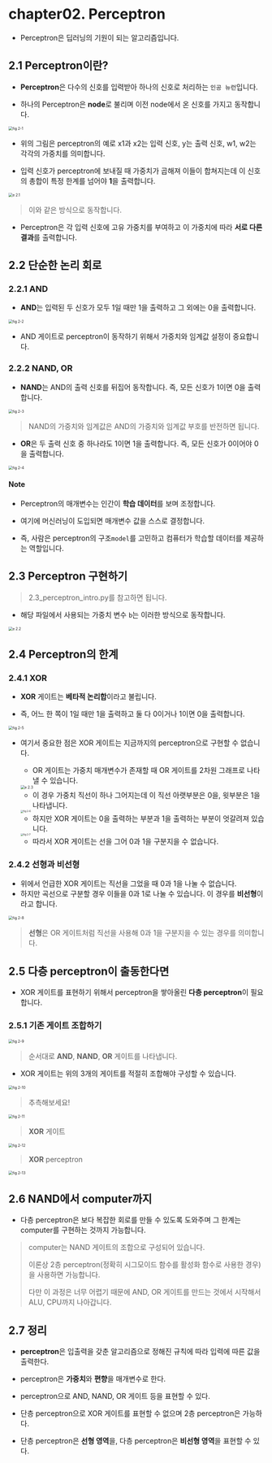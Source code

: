 # chapter02. Perceptron

- Perceptron은 딥러닝의 기원이 되는 알고리즘입니다.

## 2.1 Perceptron이란?

- **Perceptron**은 다수의 신호를 입력받아 하나의 신호로 처리하는 `인공 뉴런`입니다.

- 하나의 Perceptron은 **node**로 불리며 이전 node에서 온 신호를 가지고 동작합니다.

<img src="README.assets/fig 2-1.png" alt="fig 2-1" style="zoom:50%;" />

- 위의 그림은 perceptron의 예로 x1과 x2는 입력 신호, y는 출력 신호, w1, w2는 각각의 가중치를 의미합니다.

- 입력 신호가 perceptron에 보내질 때 가중치가 곱해져 이들이 합쳐지는데 이 신호의 총합이 특정 한계를 넘어야 **1**을 출력합니다.

<img src="README.assets/e 2.1.png" alt="e 2.1" style="zoom: 50%;" />

> 이와 같은 방식으로 동작합니다.

- Perceptron은 각 입력 신호에 고유 가중치를 부여하고 이 가중치에 따라 **서로 다른 결과**를 출력합니다.

## 2.2 단순한 논리 회로

### 2.2.1 AND

- **AND**는 입력된 두 신호가 모두 1일 때만 1을 출력하고 그 외에는 0을 출력합니다.

<img src="README.assets/fig 2-2.png" alt="fig 2-2" style="zoom: 50%;" />

- AND 게이트로 perceptron이 동작하기 위해서 가중치와 임계값 설정이 중요합니다.

### 2.2.2 NAND, OR

- **NAND**는 AND의 출력 신호를 뒤집어 동작합니다. 즉, 모든 신호가 1이면 0을 출력합니다.

<img src="README.assets/fig 2-3.png" alt="fig 2-3" style="zoom:50%;" />

> NAND의 가중치와 임계값은 AND의 가중치와 임계값 부호를 반전하면 됩니다.

- **OR**은 두 출력 신호 중 하나라도 1이면 1을 출력합니다. 즉, 모든 신호가 0이어야 0을 출력합니다.

<img src="README.assets/fig 2-4.png" alt="fig 2-4" style="zoom:50%;" />

#### Note

- Perceptron의 매개변수는 인간이 **학습 데이터**를 보며 조정합니다.

- 여기에 머신러닝이 도입되면 매개변수 값을 스스로 결정합니다.

- 즉, 사람은 perceptron의 구조`model`를 고민하고 컴퓨터가 학습할 데이터를 제공하는 역할입니다.

## 2.3 Perceptron 구현하기

> 2.3_perceptron_intro.py를 참고하면 됩니다.

- 해당 파일에서 사용되는 가중치 변수 `b`는 이러한 방식으로 동작합니다.

<img src="README.assets/e 2.2.png" alt="e 2.2" style="zoom: 50%;" />

## 2.4 Perceptron의 한계

### 2.4.1 XOR

- **XOR** 게이트는 **베타적 논리합**이라고 불립니다.

- 즉, 어느 한 쪽이 1일 때만 1을 출력하고 둘 다 0이거나 1이면 0을 출력합니다.

<img src="README.assets/fig 2-5.png" alt="fig 2-5" style="zoom:50%;" />

- 여기서 중요한 점은 XOR 게이트는 지금까지의 perceptron으로 구현할 수 없습니다.

    - OR 게이트는 가중치 매개변수가 존재할 때 OR 게이트를 2차원 그래프로 나타낼 수 있습니다.

    <img src="README.assets/e 2.3.png" alt="e 2.3" style="zoom:50%;" />

    - 이 경우 가중치 직선이 하나 그어지는데 이 직선 아랫부분은 0을, 윗부분은 1을 나타냅니다.

    <img src="README.assets/fig 2-6.png" alt="fig 2-6" style="zoom: 33%;" />

    - 하지만 XOR 게이트는 0을 출력하는 부분과 1을 출력하는 부분이 엇갈려져 있습니다.
    
    <img src="README.assets/fig 2-7.png" alt="fig 2-7" style="zoom:33%;" />
    
    - 따라서 XOR 게이트는 선을 그어 0과 1을 구분지을 수 없습니다.

### 2.4.2 선형과 비선형

- 위에서 언급한 XOR 게이트는 직선을 그었을 때 0과 1을 나눌 수 없습니다.
- 하지만 곡선으로 구분할 경우 이들을 0과 1로 나눌 수 있습니다. 이 경우를 **비선형**이라고 합니다.

<img src="README.assets/fig 2-8.png" alt="fig 2-8" style="zoom:50%;" />

> **선형**은 OR 게이트처럼 직선을 사용해 0과 1을 구분지을 수 있는 경우를 의미합니다.

## 2.5 다층 perceptron이 출동한다면

- XOR 게이트를 표현하기 위해서 perceptron을 쌓아올린 **다층 perceptron**이 필요합니다.

### 2.5.1 기존 게이트 조합하기

<img src="README.assets/fig 2-9.png" alt="fig 2-9" style="zoom:50%;" />

> 순서대로 **AND**, **NAND**, **OR** 게이트를 나타냅니다.

- XOR 게이트는 위의 3개의 게이트를 적절히 조합해야 구성할 수 있습니다.

<img src="README.assets/fig 2-10.png" alt="fig 2-10" style="zoom: 50%;" />

> 추측해보세요!

<img src="README.assets/fig 2-11.png" alt="fig 2-11" style="zoom:50%;" />

> **XOR** 게이트

<img src="README.assets/fig 2-12.png" alt="fig 2-12" style="zoom:50%;" />

> **XOR** perceptron

<img src="README.assets/fig 2-13.png" alt="fig 2-13" style="zoom: 50%;" />

## 2.6 NAND에서 computer까지

- 다층 perceptron은 보다 복잡한 회로를 만들 수 있도록 도와주며 그 한계는 computer를 구현하는 것까지 가능합니다.

> computer는 NAND 게이트의 조합으로 구성되어 있습니다.
>
> 이론상 2층 perceptron(정확히 시그모이드 함수를 활성화 함수로 사용한 경우)을 사용하면 가능합니다.
>
> 다만 이 과정은 너무 어렵기 때문에 AND, OR 게이트를 만드는 것에서 시작해서 ALU, CPU까지 나아갑니다.

## 2.7 정리

- **perceptron**은 입출력을 갖춘 알고리즘으로 정해진 규칙에 따라 입력에 따른 값을 출력한다.

- perceptron은 **가중치**와 **편향**을 매개변수로 한다.

- perceptron으로 AND, NAND, OR 게이트 등을 표현할 수 있다.

- 단층 perceptron으로 XOR 게이트를 표현할 수 없으며 2층 perceptron은 가능하다.

- 단층 perceptron은 **선형 영역**을, 다층 perceptron은 **비선형 영역**을 표현할 수 있다.
